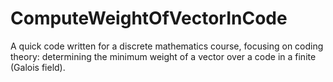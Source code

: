 # ComputeWeightOfVectorInCode
A quick code written for a discrete mathematics course, focusing on coding theory: determining the minimum weight of a vector over a code in a finite (Galois field).
